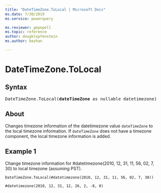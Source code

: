 ```yaml
---
title: "DateTimeZone.ToLocal | Microsoft Docs"
ms.date: 7/30/2019
ms.service: powerquery

ms.reviewer: gepopell
ms.topic: reference
author: dougklopfenstein
ms.author: bezhan

---
```

# DateTimeZone.ToLocal

## Syntax

<pre>
DateTimeZone.ToLocal(<b>dateTimeZone</b> as nullable datetimezone) as nullable datetimezone
</pre>
  
## About  
Changes timezone information of the datetimezone value `dateTimeZone` to the local timezone information. If `dateTimeZone` does not have a timezone component, the local timezone information is added.

## Example 1
Change timezone information for #datetimezone(2010, 12, 31, 11, 56, 02, 7, 30) to local timezone (assuming PST).

```powerquery-m
DateTimeZone.ToLocal(#datetimezone(2010, 12, 31, 11, 56, 02, 7, 30))
```

`#datetimezone(2010, 12, 31, 12, 26, 2, -8, 0)`

